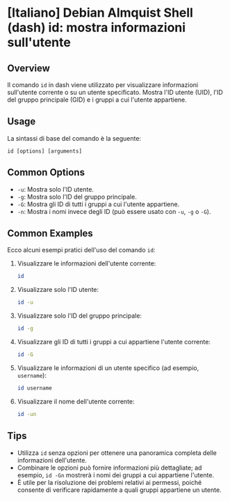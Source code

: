 # [Italiano] Debian Almquist Shell (dash) id: mostra informazioni sull'utente

## Overview
Il comando `id` in dash viene utilizzato per visualizzare informazioni sull'utente corrente o su un utente specificato. Mostra l'ID utente (UID), l'ID del gruppo principale (GID) e i gruppi a cui l'utente appartiene.

## Usage
La sintassi di base del comando è la seguente:

```
id [options] [arguments]
```

## Common Options
- `-u`: Mostra solo l'ID utente.
- `-g`: Mostra solo l'ID del gruppo principale.
- `-G`: Mostra gli ID di tutti i gruppi a cui l'utente appartiene.
- `-n`: Mostra i nomi invece degli ID (può essere usato con `-u`, `-g` o `-G`).

## Common Examples
Ecco alcuni esempi pratici dell'uso del comando `id`:

1. Visualizzare le informazioni dell'utente corrente:
   ```bash
   id
   ```

2. Visualizzare solo l'ID utente:
   ```bash
   id -u
   ```

3. Visualizzare solo l'ID del gruppo principale:
   ```bash
   id -g
   ```

4. Visualizzare gli ID di tutti i gruppi a cui appartiene l'utente corrente:
   ```bash
   id -G
   ```

5. Visualizzare le informazioni di un utente specifico (ad esempio, `username`):
   ```bash
   id username
   ```

6. Visualizzare il nome dell'utente corrente:
   ```bash
   id -un
   ```

## Tips
- Utilizza `id` senza opzioni per ottenere una panoramica completa delle informazioni dell'utente.
- Combinare le opzioni può fornire informazioni più dettagliate; ad esempio, `id -Gn` mostrerà i nomi dei gruppi a cui appartiene l'utente.
- È utile per la risoluzione dei problemi relativi ai permessi, poiché consente di verificare rapidamente a quali gruppi appartiene un utente.
